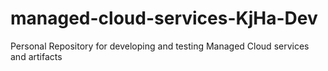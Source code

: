 # managed-cloud-services-KjHa-Dev
Personal Repository for developing and testing Managed Cloud services and artifacts
